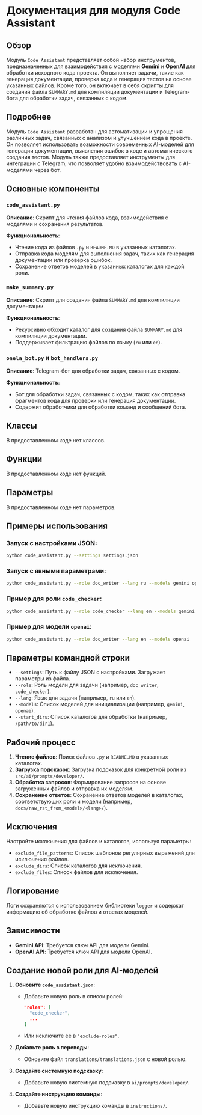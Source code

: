 # Документация для модуля Code Assistant

## Обзор

Модуль `Code Assistant` представляет собой набор инструментов, предназначенных для взаимодействия с моделями **Gemini** и **OpenAI** для обработки исходного кода проекта. Он выполняет задачи, такие как генерация документации, проверка кода и генерация тестов на основе указанных файлов. Кроме того, он включает в себя скрипты для создания файла `SUMMARY.md` для компиляции документации и Telegram-бота для обработки задач, связанных с кодом.

## Подробнее

Модуль `Code Assistant` разработан для автоматизации и упрощения различных задач, связанных с анализом и улучшением кода в проекте. Он позволяет использовать возможности современных AI-моделей для генерации документации, выявления ошибок в коде и автоматического создания тестов. Модуль также предоставляет инструменты для интеграции с Telegram, что позволяет удобно взаимодействовать с AI-моделями через бот.

## Основные компоненты

### `code_assistant.py`

**Описание**: Скрипт для чтения файлов кода, взаимодействия с моделями и сохранения результатов.

**Функциональность**:
- Чтение кода из файлов `.py` и `README.MD` в указанных каталогах.
- Отправка кода моделям для выполнения задач, таких как генерация документации или проверка ошибок.
- Сохранение ответов моделей в указанных каталогах для каждой роли.

### `make_summary.py`

**Описание**: Скрипт для создания файла `SUMMARY.md` для компиляции документации.

**Функциональность**:
- Рекурсивно обходит каталог для создания файла `SUMMARY.md` для компиляции документации.
- Поддерживает фильтрацию файлов по языку (`ru` или `en`).

### `onela_bot.py` и `bot_handlers.py`

**Описание**: Telegram-бот для обработки задач, связанных с кодом.

**Функциональность**:
- Бот для обработки задач, связанных с кодом, таких как отправка фрагментов кода для проверки или генерация документации.
- Содержит обработчики для обработки команд и сообщений бота.

## Классы

В предоставленном коде нет классов.

## Функции

В предоставленном коде нет функций.

## Параметры

В предоставленном коде нет параметров.

## Примеры использования

### Запуск с настройками JSON:

```bash
python code_assistant.py --settings settings.json
```

### Запуск с явными параметрами:

```bash
python code_assistant.py --role doc_writer --lang ru --models gemini openai --start_dirs /path/to/dir1 /path/to/dir2
```

### Пример для роли `code_checker`:

```bash
python code_assistant.py --role code_checker --lang en --models gemini --start_dirs /path/to/dir
```

### Пример для модели `openai`:

```bash
python code_assistant.py --role doc_writer --lang en --models openai
```

## Параметры командной строки

- `--settings`: Путь к файлу JSON с настройками. Загружает параметры из файла.
- `--role`: Роль модели для задачи (например, `doc_writer`, `code_checker`).
- `--lang`: Язык для задачи (например, `ru` или `en`).
- `--models`: Список моделей для инициализации (например, `gemini`, `openai`).
- `--start_dirs`: Список каталогов для обработки (например, `/path/to/dir1`).

## Рабочий процесс

1. **Чтение файлов**: Поиск файлов `.py` и `README.MD` в указанных каталогах.
2. **Загрузка подсказок**: Загрузка подсказок для конкретной роли из `src/ai/prompts/developer/`.
3. **Обработка запросов**: Формирование запросов на основе загруженных файлов и отправка их моделям.
4. **Сохранение ответов**: Сохранение ответов моделей в каталогах, соответствующих роли и модели (например, `docs/raw_rst_from_<model>/<lang>/`).

## Исключения

Настройте исключения для файлов и каталогов, используя параметры:
- `exclude_file_patterns`: Список шаблонов регулярных выражений для исключения файлов.
- `exclude_dirs`: Список каталогов для исключения.
- `exclude_files`: Список файлов для исключения.

## Логирование

Логи сохраняются с использованием библиотеки `logger` и содержат информацию об обработке файлов и ответах моделей.

## Зависимости

- **Gemini API**: Требуется ключ API для модели Gemini.
- **OpenAI API**: Требуется ключ API для модели OpenAI.

## Создание новой роли для AI-моделей

1. **Обновите `code_assistant.json`**:
   - Добавьте новую роль в список ролей:
     ```json
     "roles": [
       "code_checker",
       ...
     ]
     ```
   - Или исключите ее в `"exclude-roles"`.

2. **Добавьте роль в переводы**:
   - Обновите файл `translations/translations.json` с новой ролью.

3. **Создайте системную подсказку**:
   - Добавьте новую системную подсказку в `ai/prompts/developer/`.

4. **Создайте инструкцию команды**:
   - Добавьте новую инструкцию команды в `instructions/`.